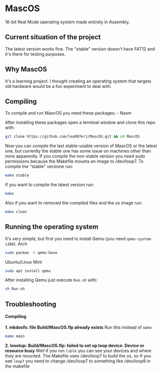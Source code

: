 # MascOS

16-bit Real Mode operating system made entirely in Assembly.

## Current situation of the project

The latest version works fine. The "stable" version doesn't have FAT12 and it's there for testing purposes.

## Why MascOS

It's a learning project. I thought creating an operating system that targets old hardware would be a fun experiment to deal with.

## Compiling

To compile and run MascOS you need these packages:
    - Nasm

After installing these packages open a terminal window and clone this repo with:
```sh
git clone https://github.com/leo007er1/MascOS.git && cd MascOS
```

Now you can compile the last stable-usable version of MascOS or the latest one, but currently the stable one has some issue on machines other than mine apparently. If you compile the non-stable version you need sudo permissions because the Makefile mounts an image to /dev/loop7. To compile the "stable" versione run:
```sh
make stable
```

If you want to compile the latest version run:
```sh
make
```

Also if you want to removed the compiled files and the os image run:
```sh
make clean
```

## Running the operating system

It's very simple, but first you need to install Qemu (you need `qemu-system-i386`).
Arch
```sh
sudo pacman -S qemu-base
```

Ubuntu/Linux Mint
```sh
sudo apt install qemu
```

After installing Qemu just execute `Run.sh` with:
```sh
sh Run.sh
```

## Troubleshooting
#### Compiling
**1. mkdosfs: file Build/MascOS.flp already exists**
Run this instead of `make`
```sh
make main
```

**2. losetup: Build/MascOS.flp: failed to set up loop device: Device or resource busy**
Well if you run `lsblk` you can see your devices and where they are mounted. The Makefile uses /dev/loop7 to build the os, so if you see `loop7` you need to change /dev/loop7 to something like /dev/loop8 in the makefile
